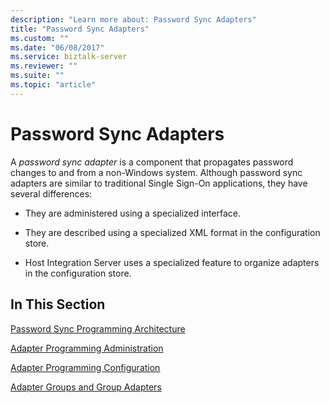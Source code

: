 ```yaml
---
description: "Learn more about: Password Sync Adapters"
title: "Password Sync Adapters"
ms.custom: ""
ms.date: "06/08/2017"
ms.service: biztalk-server
ms.reviewer: ""
ms.suite: ""
ms.topic: "article"
---
```

# Password Sync Adapters
A *password sync adapter* is a component that propagates password changes to and from a non-Windows system. Although password sync adapters are similar to traditional Single Sign-On applications, they have several differences:  
  
-   They are administered using a specialized interface.  
  
-   They are described using a specialized XML format in the configuration store.  
  
-   Host Integration Server uses a specialized feature to organize adapters in the configuration store.  
  
## In This Section  
 [Password Sync Programming Architecture](../core/password-sync-programming-architecture.md)  
  
 [Adapter Programming Administration](../core/adapter-programming-administration.md)  
  
 [Adapter Programming Configuration](../core/adapter-programming-configuration.md)  
  
 [Adapter Groups and Group Adapters](../core/adapter-groups-and-group-adapters.md)
